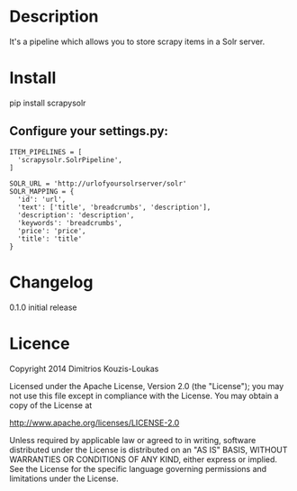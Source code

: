 Description
===========
It's a pipeline which allows you to store scrapy items in a Solr server.

Install
=======
   pip install scrapysolr

Configure your settings.py:
----------------------------
    ITEM_PIPELINES = [
      'scrapysolr.SolrPipeline',
    ]
    
    SOLR_URL = 'http://urlofyoursolrserver/solr'
    SOLR_MAPPING = {
      'id': 'url',
      'text': ['title', 'breadcrumbs', 'description'],
      'description': 'description',
      'keywords': 'breadcrumbs',
      'price': 'price',
      'title': 'title'
    }

Changelog
=========

0.1.0
initial release

Licence
=======
Copyright 2014 Dimitrios Kouzis-Loukas

Licensed under the Apache License, Version 2.0 (the "License");
you may not use this file except in compliance with the License.
You may obtain a copy of the License at

http://www.apache.org/licenses/LICENSE-2.0

Unless required by applicable law or agreed to in writing, software
distributed under the License is distributed on an "AS IS" BASIS,
WITHOUT WARRANTIES OR CONDITIONS OF ANY KIND, either express or implied.
See the License for the specific language governing permissions and
limitations under the License.
